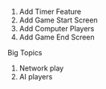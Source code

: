 1. Add Timer Feature
2. Add Game Start Screen
3. Add Computer Players
4. Add Game End Screen

Big Topics
1. Network play
2. AI players